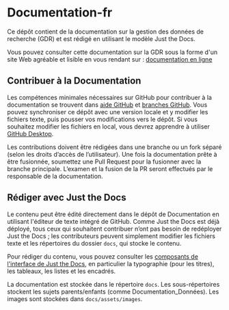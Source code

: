 # Documentation-fr

Ce dépôt contient de la documentation sur la gestion des données de recherche (GDR) et est rédigé en utilisant le modèle Just the Docs.

Vous pouvez consulter cette documentation sur la GDR sous la forme d'un site Web agréable et lisible en vous rendant sur : [documentation en ligne](https://climatesmartagcollab.github.io/Documentation-en/)

## Contribuer à la Documentation

Les compétences minimales nécessaires sur GitHub pour contribuer à la documentation se trouvent dans [aide GitHub](https://climatesmartagcollab.github.io/Documentation-en/github/) et [branches GitHub](https://climatesmartagcollab.github.io/Documentation-en/github/branches.html). Vous pouvez synchroniser ce dépôt avec une version locale et y modifier les fichiers texte, puis pousser vos modifications vers le dépôt. Si vous souhaitez modifier les fichiers en local, vous devrez apprendre à utiliser [GitHub Desktop](https://climatesmartagcollab.github.io/Documentation-en/github/githubdesktop.html).

Les contributions doivent être rédigées dans une branche ou un fork séparé (selon les droits d’accès de l’utilisateur). Une fois la documentation prête à être fusionnée, soumettez une Pull Request pour la fusionner avec la branche principale. L’examen et la fusion de la PR seront effectués par le responsable de la documentation.

## Rédiger avec Just the Docs

Le contenu peut être édité directement dans le dépôt de Documentation en utilisant l'éditeur de texte intégré de GitHub. Comme Just the Docs est déjà déployé, tous ceux qui souhaitent contribuer n’ont pas besoin de redéployer Just the Docs ; les contributeurs peuvent simplement modifier les fichiers texte et les répertoires du dossier `docs`, qui stocke le contenu.

Pour rédiger du contenu, vous pouvez consulter les [composants de l'interface de Just the Docs](https://just-the-docs.com/docs/ui-components/), en particulier la typographie (pour les titres), les tableaux, les listes et les encadrés.

La documentation est stockée dans le répertoire `docs`. Les sous-répertoires stockent les sujets parents/enfants (comme Documentation_Données). Les images sont stockées dans `docs/assets/images`.
